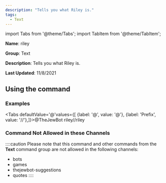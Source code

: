 ```yaml
---
description: "Tells you what Riley is."
tags:
  - Text
---
```

import Tabs from '@theme/Tabs';
import TabItem from '@theme/TabItem';

**Name**: riley

**Group**: Text

**Description**: Tells you what Riley is.

**Last Updated**: 11/8/2021

## Using the command

### Examples
<Tabs defaultValue='@'values={[ {label: '@', value: '@'}, {label: 'Prefix', value: '//'},]}><TabItem value='@'>@TheJewBot riley</TabItem><TabItem value='//'>//riley</TabItem></Tabs>

### Command Not Allowed in these Channels
::::caution Please note that this command and other commands from the **Text** command group are not allowed in the following channels:
- bots
- games
- thejewbot-suggestions
- quotes
::::